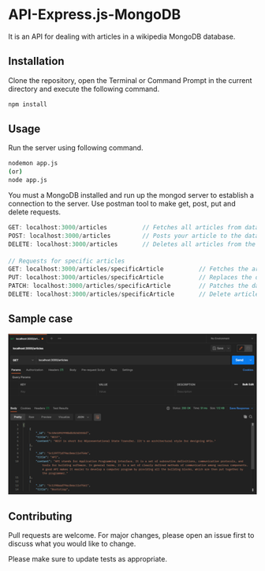 # API-Express.js-MongoDB

It is an API for dealing with articles in a wikipedia MongoDB database.

## Installation

Clone the repository, open the Terminal or Command Prompt in the current directory and execute the following command.

```bash
npm install
```

## Usage

Run the server using following command.

```bash
nodemon app.js
(or)
node app.js
```

You must a MongoDB installed and run up the mongod server to establish a connection to the server.
Use postman tool to make get, post, put and delete requests.

```javaScript
GET: localhost:3000/articles          // Fetches all articles from database
POST: localhost:3000/articles         // Posts your article to the database
DELETE: localhost:3000/articles       // Deletes all articles from the database

// Requests for specific articles
GET: localhost:3000/articles/specificArticle          // Fetches the article which matches with the argument passed in the url
PUT: localhost:3000/articles/specificArticle          // Replaces the data for the whole article which matches with the argument passed in the url
PATCH: localhost:3000/articles/specificArticle        // Patches the data for the article which matches with the argument passed in the url
DELETE: localhost:3000/articles/specificArticle       // Delete article which matches with the argument passed in the url
```

## Sample case

![postman-api](https://github.com/Ganesh-Sindagi/API-Express.js-MongoDB/blob/main/api-img.PNG?raw=true)

## Contributing
Pull requests are welcome. For major changes, please open an issue first to discuss what you would like to change.

Please make sure to update tests as appropriate.

